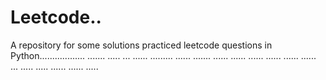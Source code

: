 # Leetcode..
A repository for some solutions practiced leetcode questions in Python.................. ....... ..... ... ...... ......... ...... ....... ...... ...... ...... ...... ...... ...... ... ..... ..... ...... ...... .....
